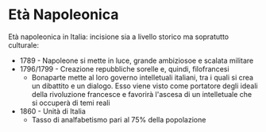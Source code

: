 # Età Napoleonica

Età napoleonica in Italia: incisione sia a livello storico ma sopratutto culturale:

  * 1789 - Napoleone si mette in luce, grande ambiziosoe e scalata militare
  * 1796/1799 - Creazione repubbliche sorelle e, quindi, filofrancesi
      * Bonaparte mette al loro governo intelletuali italiani, tra i quali si crea un dibattito e un dialogo.
      Esso viene visto come portatore degli ideali della rivoluzione francesce e favorirà l'ascesa di un intelletuale che si occuperà di temi reali
  * 1860 - Unità di Italia
      * Tasso di analfabetismo pari al 75% della popolazione
